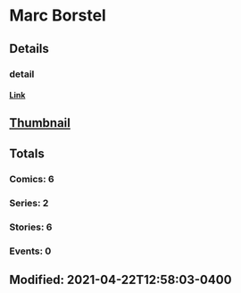 # Marc  Borstel 
## Details
### detail
#### [Link](http://marvel.com/comics/creators/13176/marc_borstel?utm_campaign=apiRef&utm_source=225578a89fc76f3d20fbffda5d17a88d)
## [Thumbnail](http://i.annihil.us/u/prod/marvel/i/mg/b/40/image_not_available.jpg)
## Totals
### Comics: 6
### Series: 2
### Stories: 6
### Events: 0
## Modified: 2021-04-22T12:58:03-0400